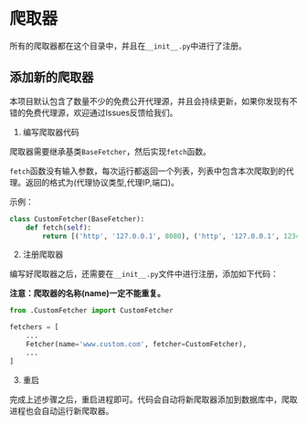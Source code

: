# 爬取器

所有的爬取器都在这个目录中，并且在`__init__.py`中进行了注册。

## 添加新的爬取器

本项目默认包含了数量不少的免费公开代理源，并且会持续更新，如果你发现有不错的免费代理源，欢迎通过Issues反馈给我们。

1. 编写爬取器代码

爬取器需要继承基类`BaseFetcher`，然后实现`fetch`函数。

`fetch`函数没有输入参数，每次运行都返回一个列表，列表中包含本次爬取到的代理。返回的格式为(代理协议类型,代理IP,端口)。

示例：

```python
class CustomFetcher(BaseFetcher):
    def fetch(self):
        return [('http', '127.0.0.1', 8080), ('http', '127.0.0.1', 1234)]
```

2. 注册爬取器

编写好爬取器之后，还需要在`__init__.py`文件中进行注册，添加如下代码：

**注意：爬取器的名称(name)一定不能重复。**

```python
from .CustomFetcher import CustomFetcher

fetchers = [
    ...
    Fetcher(name='www.custom.com', fetcher=CustomFetcher),
    ...
]
```

3. 重启

完成上述步骤之后，重启进程即可。代码会自动将新爬取器添加到数据库中，爬取进程也会自动运行新爬取器。
